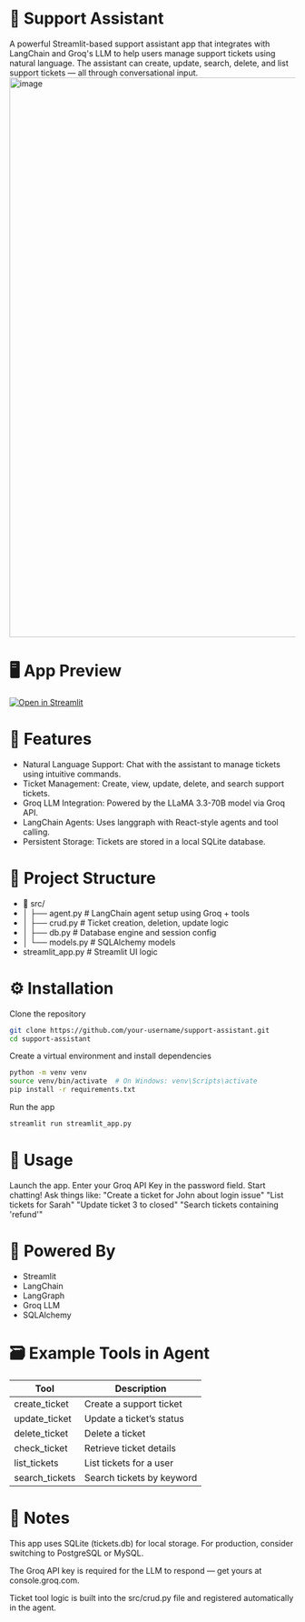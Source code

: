# 💬 Support Assistant

A powerful Streamlit-based support assistant app that integrates with LangChain and Groq's LLM to help users manage support tickets using natural language. The assistant can create, update, search, delete, and list support tickets — all through conversational input.
<img width="1895" height="985" alt="image" src="https://github.com/user-attachments/assets/bb43319b-4cf2-4b98-a750-13964b2dafbe" />

# 🖥️ App Preview
[![Open in Streamlit](https://static.streamlit.io/badges/streamlit_badge_black_white.svg)](https://support-assistant-zny4zdtganfq7nf4ukar9u.streamlit.app/)

# 🚀 Features
  - Natural Language Support: Chat with the assistant to manage tickets using intuitive commands.
  - Ticket Management: Create, view, update, delete, and search support tickets.  
  - Groq LLM Integration: Powered by the LLaMA 3.3-70B model via Groq API. 
  - LangChain Agents: Uses langgraph with React-style agents and tool calling.
  - Persistent Storage: Tickets are stored in a local SQLite database.

# 🧩 Project Structure

- 📁 src/
- │ ├── agent.py # LangChain agent setup using Groq + tools
- │ ├── crud.py # Ticket creation, deletion, update logic
- │ ├── db.py # Database engine and session config
- │ └── models.py # SQLAlchemy models
- streamlit_app.py # Streamlit UI logic

# ⚙️ Installation

Clone the repository
  ```bash
  git clone https://github.com/your-username/support-assistant.git
  cd support-assistant
  ```
Create a virtual environment and install dependencies
  ```bash
  python -m venv venv
  source venv/bin/activate  # On Windows: venv\Scripts\activate
  pip install -r requirements.txt
  ```
Run the app
```bash
streamlit run streamlit_app.py
```

# 🔑 Usage

  Launch the app.
  Enter your Groq API Key in the password field.
  Start chatting! Ask things like:
  "Create a ticket for John about login issue"
  "List tickets for Sarah"
  "Update ticket 3 to closed"
  "Search tickets containing 'refund'"


# 🧠 Powered By
  - Streamlit
  - LangChain
  - LangGraph
  - Groq LLM
  - SQLAlchemy

# 🗃️ Example Tools in Agent

| Tool               | Description                  |
|--------------------|------------------------------|
| create_ticket      | Create a support ticket       |
| update_ticket      | Update a ticket’s status      |
| delete_ticket      | Delete a ticket               |
| check_ticket       | Retrieve ticket details       |
| list_tickets       | List tickets for a user       |
| search_tickets     | Search tickets by keyword     |

# 📌 Notes
This app uses SQLite (tickets.db) for local storage. For production, consider switching to PostgreSQL or MySQL.

The Groq API key is required for the LLM to respond — get yours at console.groq.com.

Ticket tool logic is built into the src/crud.py file and registered automatically in the agent.
